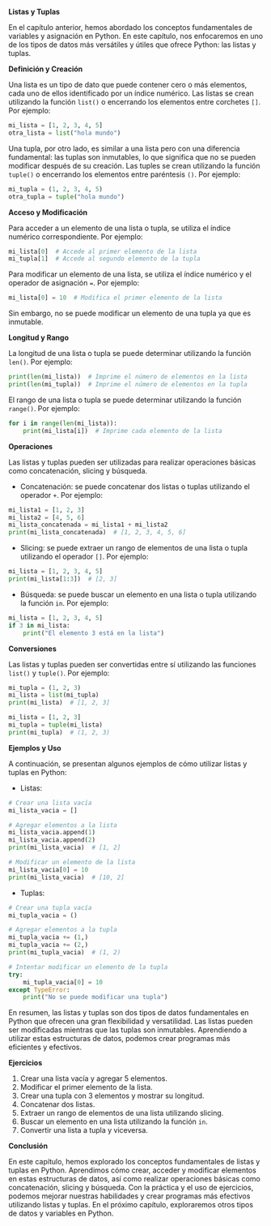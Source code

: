 **Listas y Tuplas**

En el capítulo anterior, hemos abordado los conceptos fundamentales de variables y asignación en Python. En este capítulo, nos enfocaremos en uno de los tipos de datos más versátiles y útiles que ofrece Python: las listas y tuplas.

**Definición y Creación**

Una lista es un tipo de dato que puede contener cero o más elementos, cada uno de ellos identificado por un índice numérico. Las listas se crean utilizando la función `list()` o encerrando los elementos entre corchetes `[]`. Por ejemplo:
```python
mi_lista = [1, 2, 3, 4, 5]
otra_lista = list("hola mundo")
```
Una tupla, por otro lado, es similar a una lista pero con una diferencia fundamental: las tuplas son inmutables, lo que significa que no se pueden modificar después de su creación. Las tuples se crean utilizando la función `tuple()` o encerrando los elementos entre paréntesis `()`. Por ejemplo:
```python
mi_tupla = (1, 2, 3, 4, 5)
otra_tupla = tuple("hola mundo")
```
**Acceso y Modificación**

Para acceder a un elemento de una lista o tupla, se utiliza el índice numérico correspondiente. Por ejemplo:
```python
mi_lista[0]  # Accede al primer elemento de la lista
mi_tupla[1]  # Accede al segundo elemento de la tupla
```
Para modificar un elemento de una lista, se utiliza el índice numérico y el operador de asignación `=`. Por ejemplo:
```python
mi_lista[0] = 10  # Modifica el primer elemento de la lista
```
Sin embargo, no se puede modificar un elemento de una tupla ya que es inmutable.

**Longitud y Rango**

La longitud de una lista o tupla se puede determinar utilizando la función `len()`. Por ejemplo:
```python
print(len(mi_lista))  # Imprime el número de elementos en la lista
print(len(mi_tupla))  # Imprime el número de elementos en la tupla
```
El rango de una lista o tupla se puede determinar utilizando la función `range()`. Por ejemplo:
```python
for i in range(len(mi_lista)):
    print(mi_lista[i])  # Imprime cada elemento de la lista
```
**Operaciones**

Las listas y tuplas pueden ser utilizadas para realizar operaciones básicas como concatenación, slicing y búsqueda.

* Concatenación: se puede concatenar dos listas o tuplas utilizando el operador `+`. Por ejemplo:
```python
mi_lista1 = [1, 2, 3]
mi_lista2 = [4, 5, 6]
mi_lista_concatenada = mi_lista1 + mi_lista2
print(mi_lista_concatenada)  # [1, 2, 3, 4, 5, 6]
```
* Slicing: se puede extraer un rango de elementos de una lista o tupla utilizando el operador `[]`. Por ejemplo:
```python
mi_lista = [1, 2, 3, 4, 5]
print(mi_lista[1:3])  # [2, 3]
```
* Búsqueda: se puede buscar un elemento en una lista o tupla utilizando la función `in`. Por ejemplo:
```python
mi_lista = [1, 2, 3, 4, 5]
if 3 in mi_lista:
    print("El elemento 3 está en la lista")
```
**Conversiones**

Las listas y tuplas pueden ser convertidas entre sí utilizando las funciones `list()` y `tuple()`. Por ejemplo:
```python
mi_tupla = (1, 2, 3)
mi_lista = list(mi_tupla)
print(mi_lista)  # [1, 2, 3]

mi_lista = [1, 2, 3]
mi_tupla = tuple(mi_lista)
print(mi_tupla)  # (1, 2, 3)
```
**Ejemplos y Uso**

A continuación, se presentan algunos ejemplos de cómo utilizar listas y tuplas en Python:

* Listas:
```python
# Crear una lista vacía
mi_lista_vacia = []

# Agregar elementos a la lista
mi_lista_vacia.append(1)
mi_lista_vacia.append(2)
print(mi_lista_vacia)  # [1, 2]

# Modificar un elemento de la lista
mi_lista_vacia[0] = 10
print(mi_lista_vacia)  # [10, 2]
```
* Tuplas:
```python
# Crear una tupla vacía
mi_tupla_vacia = ()

# Agregar elementos a la tupla
mi_tupla_vacia += (1,)
mi_tupla_vacia += (2,)
print(mi_tupla_vacia)  # (1, 2)

# Intentar modificar un elemento de la tupla
try:
    mi_tupla_vacia[0] = 10
except TypeError:
    print("No se puede modificar una tupla")
```
En resumen, las listas y tuplas son dos tipos de datos fundamentales en Python que ofrecen una gran flexibilidad y versatilidad. Las listas pueden ser modificadas mientras que las tuplas son inmutables. Aprendiendo a utilizar estas estructuras de datos, podemos crear programas más eficientes y efectivos.

**Ejercicios**

1. Crear una lista vacía y agregar 5 elementos.
2. Modificar el primer elemento de la lista.
3. Crear una tupla con 3 elementos y mostrar su longitud.
4. Concatenar dos listas.
5. Extraer un rango de elementos de una lista utilizando slicing.
6. Buscar un elemento en una lista utilizando la función `in`.
7. Convertir una lista a tupla y viceversa.

**Conclusión**

En este capítulo, hemos explorado los conceptos fundamentales de listas y tuplas en Python. Aprendimos cómo crear, acceder y modificar elementos en estas estructuras de datos, así como realizar operaciones básicas como concatenación, slicing y búsqueda. Con la práctica y el uso de ejercicios, podemos mejorar nuestras habilidades y crear programas más efectivos utilizando listas y tuplas. En el próximo capítulo, exploraremos otros tipos de datos y variables en Python.